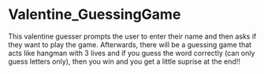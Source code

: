 # Valentine_GuessingGame

This valentine guesser prompts the user to enter their name and then asks if they want to play the game.
Afterwards, there will be a guessing game that acts like hangman with 3 lives and if you guess the word correctly
(can only guess letters only), then you win and you get a little suprise at the end!!
